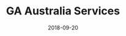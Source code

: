 ---
title: GA Australia Services
projectLink: https://gaaustraliaservices.com
description: Design, develop, and maintain business landing page for GA Australia Services.
date: "2018-09-20"
icon: "/app_icons/ga-logo.png"
stacks: 
  - nextjs
  - chakra-ui
---